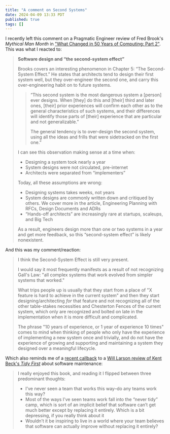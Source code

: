 ```yaml
---
title: "A comment on Second Systems"
date: 2024-04-09 13:33 PDT
published: true
tags: []
---
```



I recently left this comment on a Pragmatic Engineer review of Fred Brook's _Mythical Man Month_ in ["What Changed in 50 Years of Computing: Part 2"](https://newsletter.pragmaticengineer.com/p/what-changed-in-50-years-of-computing-8d0). This was what I reacted to:

<blockquote markdown=1>
    
**Software design and “the second-system effect”**

Brooks covers an interesting phenomenon in Chapter 5: “The Second-System Effect.” He states that architects tend to design their first system well, but they over-engineer the second one, and carry this over-engineering habit on to future systems.

> “This second system is the most dangerous system a [person] ever designs. When [they] do this and [their] third and later ones, [their] prior experiences will confirm each other as to the general characteristics of such systems, and their differences will identify those parts of [their] experience that are particular and not generalizable.”
> 
> The general tendency is to over-design the second system, using all the ideas and frills that were sidetracked on the first one.”

I can see this observation making sense at a time when:

- Designing a system took nearly a year
- System designs were not circulated, pre-internet
- Architects were separated from “implementers”

Today, all these assumptions are wrong:

- Designing systems takes weeks, not years
- System designs are commonly written down and critiqued by others. We cover more in the article, Engineering Planning with RFCs, Design Documents and ADRs
- “Hands-off architects” are increasingly rare at startups, scaleups, and Big Tech

As a result, engineers design more than one or two systems in a year and get more feedback, so this “second-system effect” is likely nonexistent. 

</blockquote>

And this was my comment/reaction:

<blockquote markdown=1>
    
I think the Second-System Effect is still very present.

I would say it most frequently manifests as a result of not recognizing Gall's Law: "all complex systems that work evolved from simpler systems that worked."

What trips people up is usually that they start from a place of "X feature is hard to achieve in the current system" and then they start designing/architecting _for_ that feature and not recognizing all of the other table-stakes necessities and Chesterton Fences of the current system, which only are recognized and bolted on late in the implementation when it is more difficult and complicated.

The phrase "10 years of experience, or 1 year of experience 10 times" comes to mind when thinking of people who only have the experience of implementing a new system once and trivially, and do not have the experience of growing and supporting and maintaining a system they designed over a meaningful lifecycle.

</blockquote>

Which also reminds me of a [recent callback](https://www.simplermachines.com/exploration-tidying-ecto/) to a [Will Larson review of Kent Beck's _Tidy First_](https://lethain.com/notes-on-tidy-first/) about software maintenance:

<blockquote markdown=1>

I really enjoyed this book, and reading it I flipped between three predominant thoughts:

- I’ve never seen a team that works this way–do any teams work this way?
- Most of the ways I’ve seen teams work fall into the “never tidy” camp, which is sort of an implicit belief that software can’t get much better except by replacing it entirely. Which is a bit depressing, if you really think about it
- Wouldn’t it be inspiring to live in a world where your team believes that software can actually improve without replacing it entirely?

</blockquote>


